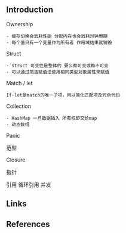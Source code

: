 ## Introduction


Ownership 

	- 缓存切换会消耗性能 分配内存也会消耗时钟周期
	- 每个值只有一个变量作为所有者 作用域结束就销毁
Struct

	- struct 可变性是整体的 要么都可变或都不可变
	- 可以通过简洁赋值法使用相同类型对象属性来赋值
Match / let 

	If-let是match的唯一子项，用以简化匹配项及冗余代码
Collection

	- HashMap 一旦数据插入 所有权即交给map
	- 动态数组 
	
Panic
	
范型
	
Closure  

指针

引用
	循环引用
并发


## Links


## References

